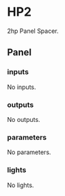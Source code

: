 # HP2

2hp Panel Spacer.

## Panel

### inputs

No inputs.

### outputs

No outputs.

### parameters

No parameters.

### lights

No lights.
